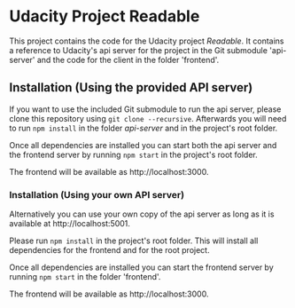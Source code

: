 # Udacity Project Readable

This project contains the code for the Udacity project *Readable*. It contains a reference to Udacity's api server for the project in the Git submodule 'api-server' and the code for the client in the folder 'frontend'.

## Installation (Using the provided API server)

If you want to use the included Git submodule to run the api server, please clone this repository using `git clone --recursive`. Afterwards you will need to run `npm install` in the folder *api-server* and in the project's root folder.

Once all dependencies are installed you can start both the api server and the frontend server by running `npm start` in the project's root folder. 

The frontend will be available as http://localhost:3000.

### Installation (Using your own API server)

Alternatively you can use your own copy of the api server as long as it is available at http://localhost:5001.

Please run `npm install` in the project's root folder. This will install all dependencies for the frontend and for the root project.

Once all dependencies are installed you can start the frontend server by running `npm start` in the folder 'frontend'. 

The frontend will be available as http://localhost:3000.
